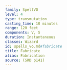 ```yaml
---
family: SpellVO
level: 4
type: transmutation
casting_time: 10 minutes
range: 120 feet
components: V, S
duration: Instantaneous
classes: Wizard
id: spells_vo.md#fabricate
title: Fabricate
alias: Fabrication
source: (SRD p141)
---
```


